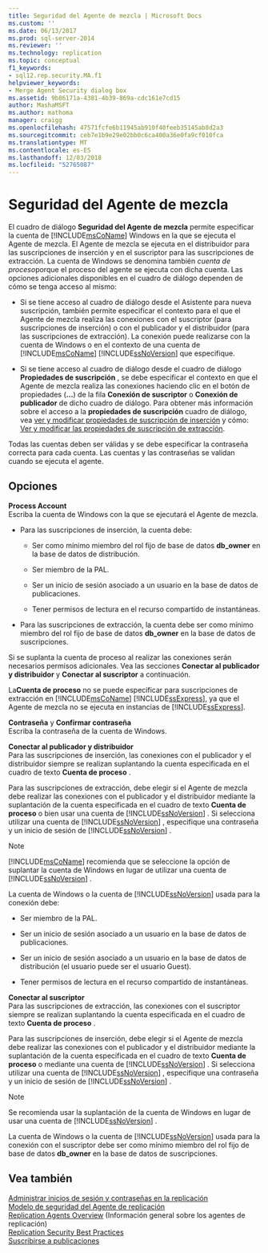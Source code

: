 ```yaml
---
title: Seguridad del Agente de mezcla | Microsoft Docs
ms.custom: ''
ms.date: 06/13/2017
ms.prod: sql-server-2014
ms.reviewer: ''
ms.technology: replication
ms.topic: conceptual
f1_keywords:
- sql12.rep.security.MA.f1
helpviewer_keywords:
- Merge Agent Security dialog box
ms.assetid: 9b86171a-4381-4b39-869a-cdc161e7cd15
author: MashaMSFT
ms.author: mathoma
manager: craigg
ms.openlocfilehash: 47571fcfe6b11945ab910f40feeb35145ab8d2a3
ms.sourcegitcommit: ceb7e1b9e29e02bb0c6ca400a36e0fa9cf010fca
ms.translationtype: MT
ms.contentlocale: es-ES
ms.lasthandoff: 12/03/2018
ms.locfileid: "52765087"
---
```

# <a name="merge-agent-security"></a>Seguridad del Agente de mezcla
  El cuadro de diálogo **Seguridad del Agente de mezcla** permite especificar la cuenta de [!INCLUDE[msCoName](../../includes/msconame-md.md)] Windows en la que se ejecuta el Agente de mezcla. El Agente de mezcla se ejecuta en el distribuidor para las suscripciones de inserción y en el suscriptor para las suscripciones de extracción. La cuenta de Windows se denomina también *cuenta de proceso*porque el proceso del agente se ejecuta con dicha cuenta. Las opciones adicionales disponibles en el cuadro de diálogo dependen de cómo se tenga acceso al mismo:  
  
-   Si se tiene acceso al cuadro de diálogo desde el Asistente para nueva suscripción, también permite especificar el contexto para el que el Agente de mezcla realiza las conexiones con el suscriptor (para suscripciones de inserción) o con el publicador y el distribuidor (para las suscripciones de extracción). La conexión puede realizarse con la cuenta de Windows o en el contexto de una cuenta de [!INCLUDE[msCoName](../../includes/msconame-md.md)] [!INCLUDE[ssNoVersion](../../includes/ssnoversion-md.md)] que especifique.  
  
-   Si se tiene acceso al cuadro de diálogo desde el cuadro de diálogo **Propiedades de suscripción** , se debe especificar el contexto en que el Agente de mezcla realiza las conexiones haciendo clic en el botón de propiedades (**...**) de la fila **Conexión de suscriptor** o **Conexión de publicador** de dicho cuadro de diálogo. Para obtener más información sobre el acceso a la **propiedades de suscripción** cuadro de diálogo, vea [ver y modificar propiedades de suscripción de inserción](view-and-modify-push-subscription-properties.md) y cómo: [Ver y modificar las propiedades de suscripción de extracción](view-and-modify-pull-subscription-properties.md).  
  
 Todas las cuentas deben ser válidas y se debe especificar la contraseña correcta para cada cuenta. Las cuentas y las contraseñas se validan cuando se ejecuta el agente.  
  
## <a name="options"></a>Opciones  
 **Process Account**  
 Escriba la cuenta de Windows con la que se ejecutará el Agente de mezcla.  
  
-   Para las suscripciones de inserción, la cuenta debe:  
  
    -   Ser como mínimo miembro del rol fijo de base de datos **db_owner** en la base de datos de distribución.  
  
    -   Ser miembro de la PAL.  
  
    -   Ser un inicio de sesión asociado a un usuario en la base de datos de publicaciones.  
  
    -   Tener permisos de lectura en el recurso compartido de instantáneas.  
  
-   Para las suscripciones de extracción, la cuenta debe ser como mínimo miembro del rol fijo de base de datos **db_owner** en la base de datos de suscripciones.  
  
 Si se suplanta la cuenta de proceso al realizar las conexiones serán necesarios permisos adicionales. Vea las secciones **Conectar al publicador y distribuidor** y **Conectar al suscriptor** a continuación.  
  
 La**Cuenta de proceso** no se puede especificar para suscripciones de extracción en [!INCLUDE[msCoName](../../includes/msconame-md.md)] [!INCLUDE[ssExpress](../../includes/ssexpress-md.md)], ya que el Agente de mezcla no se ejecuta en instancias de [!INCLUDE[ssExpress](../../includes/ssexpress-md.md)].  
  
 **Contraseña** y **Confirmar contraseña**  
 Escriba la contraseña de la cuenta de Windows.  
  
 **Conectar al publicador y distribuidor**  
 Para las suscripciones de inserción, las conexiones con el publicador y el distribuidor siempre se realizan suplantando la cuenta especificada en el cuadro de texto **Cuenta de proceso** .  
  
 Para las suscripciones de extracción, debe elegir si el Agente de mezcla debe realizar las conexiones con el publicador y el distribuidor mediante la suplantación de la cuenta especificada en el cuadro de texto **Cuenta de proceso** o bien usar una cuenta de [!INCLUDE[ssNoVersion](../../includes/ssnoversion-md.md)] . Si selecciona utilizar una cuenta de [!INCLUDE[ssNoVersion](../../includes/ssnoversion-md.md)] , especifique una contraseña y un inicio de sesión de [!INCLUDE[ssNoVersion](../../includes/ssnoversion-md.md)] .  
  
> [!NOTE]  
>  [!INCLUDE[msCoName](../../includes/msconame-md.md)] recomienda que se seleccione la opción de suplantar la cuenta de Windows en lugar de utilizar una cuenta de [!INCLUDE[ssNoVersion](../../includes/ssnoversion-md.md)] .  
  
 La cuenta de Windows o la cuenta de [!INCLUDE[ssNoVersion](../../includes/ssnoversion-md.md)] usada para la conexión debe:  
  
-   Ser miembro de la PAL.  
  
-   Ser un inicio de sesión asociado a un usuario en la base de datos de publicaciones.  
  
-   Ser un inicio de sesión asociado a un usuario en la base de datos de distribución (el usuario puede ser el usuario Guest).  
  
-   Tener permisos de lectura en el recurso compartido de instantáneas.  
  
 **Conectar al suscriptor**  
 Para las suscripciones de extracción, las conexiones con el suscriptor siempre se realizan suplantando la cuenta especificada en el cuadro de texto **Cuenta de proceso** .  
  
 Para las suscripciones de inserción, debe elegir si el Agente de mezcla debe realizar las conexiones con el publicador y el distribuidor mediante la suplantación de la cuenta especificada en el cuadro de texto **Cuenta de proceso** o mediante una cuenta de [!INCLUDE[ssNoVersion](../../includes/ssnoversion-md.md)] . Si selecciona utilizar una cuenta de [!INCLUDE[ssNoVersion](../../includes/ssnoversion-md.md)] , especifique una contraseña y un inicio de sesión de [!INCLUDE[ssNoVersion](../../includes/ssnoversion-md.md)] .  
  
> [!NOTE]  
>  Se recomienda usar la suplantación de la cuenta de Windows en lugar de usar una cuenta de [!INCLUDE[ssNoVersion](../../includes/ssnoversion-md.md)] .  
  
 La cuenta de Windows o la cuenta de [!INCLUDE[ssNoVersion](../../includes/ssnoversion-md.md)] usada para la conexión con el suscriptor debe ser como mínimo miembro del rol fijo de base de datos **db_owner** en la base de datos de suscripciones.  
  
## <a name="see-also"></a>Vea también  
 [Administrar inicios de sesión y contraseñas en la replicación](security/manage-logins-and-passwords-in-replication.md)   
 [Modelo de seguridad del Agente de replicación](security/replication-agent-security-model.md)   
 [Replication Agents Overview](agents/replication-agents-overview.md)  (Información general sobre los agentes de replicación)  
 [Replication Security Best Practices](security/replication-security-best-practices.md)   
 [Suscribirse a publicaciones](subscribe-to-publications.md)  
  
  
